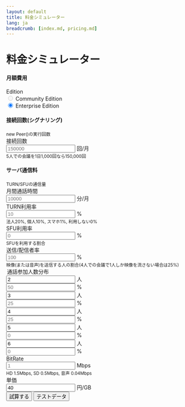 ```yaml
---
layout: default
title: 料金シミュレーター
lang: ja
breadcrumb: [index.md, pricing.md]
---
```


# 料金シミュレーター

<h4>月額費用</h4>
<div class="form-group row">
  <label for="inputPlan" class="col-sm-2 col-form-label">Edition</label>
  <div class="col-sm-10">
    <div class="form-check form-check-inline disabled">
      <label class="form-check-label">
        <input class="form-check-input" type="radio" name="inlineRadioOptions" id="inlineRadio01" value="Community Edition" disabled> Community Edition
      </label>
    </div>
    <div class="form-check form-check-inline">
      <label class="form-check-label">
        <input class="form-check-input" type="radio" name="inlineRadioOptions" id="inlineRadio02" value="Enterprise Edition" checked> Enterprise Edition
      </label>
    </div>
  </div>
</div>

<h4>接続回数(シグナリング)</h4>
<small class="text-muted">
  new Peer()の実行回数
</small>

<div class="form-group row">
  <label for="inputFrequency" class="col-sm-2 col-form-label">接続回数</label>
  <div class="col-sm-10 input-group">
    <input type="text" class="form-control" id="inputFrequency" placeholder="150000">
    <span class="input-group-addon">回/月</span>
  </div>
  <small class="text-muted">5人での会議を1日1,000回なら150,000回</small>
</div>


<h4>サーバ通信料</h4>
<small class="text-muted">
  TURN/SFUの通信量
</small>


<div class="form-group row">
  <label for="inputMinutes" class="col-sm-2 col-form-label">月間通話時間</label>
  <div class="col-sm-10 input-group">
    <input type="text" class="form-control" id="inputMinutes" placeholder="10000">
    <span class="input-group-addon">分/月</span>
  </div>
</div>
<div class="form-group row">
  <label for="inputTURNRate" class="col-sm-2 col-form-label">TURN利用率</label>
  <div class="col-sm-10 input-group">
    <input type="text" class="form-control" id="inputTURNRate" placeholder="10">
    <span class="input-group-addon">%</span>
  </div>
  <small class="text-muted">法人20%, 個人10%, スマホ1%, 利用しない0%</small>
</div>

<div class="form-group row">
  <label for="inputSFURate" class="col-sm-2 col-form-label">SFU利用率</label>
  <div class="col-sm-10 input-group">
    <input type="text" class="form-control" id="inputSFURate" placeholder="0">
    <span class="input-group-addon">%</span>
  </div>
  <small class="text-muted">SFUを利用する割合</small>
</div>
<div class="form-group row">
  <label for="inputBroadcastorRate" class="col-sm-2 col-form-label">送信/配信者率</label>
  <div class="col-sm-10 input-group">
    <input type="text" class="form-control" id="inputBroadcastorRate" placeholder="100">
    <span class="input-group-addon">%</span>
  </div>
  <small class="text-muted">映像(または音声)を送信する人の割合(4人での会議で1人しか映像を流さない場合は25%)</small>
</div>

<div class="form-group row">
    <legend class="col-form-legend col-sm-2">通話参加人数分布</legend>
    <div class="col-sm-10 form-row">
      <div class="col-sm-6 input-group">
        <input type="text" class="form-control" id="inputpartyNum0" placeholder="2" value="2">
        <span class="input-group-addon">人</span>
      </div>
      <div class="col-sm-6 input-group">
        <input type="text" class="form-control" id="inputpartyNumDist0" placeholder="50">
        <span class="input-group-addon">%</span>
      </div>
      <div class="col-sm-6 input-group">
        <input type="text" class="form-control" id="inputpartyNum1" placeholder="3" value="3">
        <span class="input-group-addon">人</span>
      </div>
      <div class="col-sm-6 input-group">
        <input type="text" class="form-control" id="inputpartyNumDist1" placeholder="25">
        <span class="input-group-addon">%</span>
      </div>
      <div class="col-sm-6 input-group">
        <input type="text" class="form-control" id="inputpartyNum2" placeholder="4" value="4">
        <span class="input-group-addon">人</span>
      </div>
      <div class="col-sm-6 input-group">
        <input type="text" class="form-control" id="inputpartyNumDist2" placeholder="25">
        <span class="input-group-addon">%</span>
      </div>
      <div class="col-sm-6 input-group">
        <input type="text" class="form-control" id="inputpartyNum3" placeholder="5" value="5">
        <span class="input-group-addon">人</span>
      </div>
      <div class="col-sm-6 input-group">
        <input type="text" class="form-control" id="inputpartyNumDist3" placeholder="0">
        <span class="input-group-addon">%</span>
      </div>
      <div class="col-sm-6 input-group">
        <input type="text" class="form-control" id="inputpartyNum4" placeholder="6" value="6">
        <span class="input-group-addon">人</span>
      </div>
      <div class="col-sm-6 input-group">
        <input type="text" class="form-control" id="inputpartyNumDist4" placeholder="0">
        <span class="input-group-addon">%</span>
      </div>
    </div>
</div>

<div class="form-group row">
  <label for="inputBitRate" class="col-sm-2 col-form-label">BitRate</label>
  <div class="col-sm-10 input-group">
    <input type="text" class="form-control" id="inputBitRate" placeholder="1">
    <span class="input-group-addon">Mbps</span>
  </div>
  <small class="text-muted">HD 1.5Mbps, SD 0.5Mbps, 音声 0.04Mbps</small>
</div>

<div class="form-group row">
  <label for="inputUnitPrice" class="col-sm-2 col-form-label">単価</label>
  <div class="col-sm-10 input-group">
    <input type="text" class="form-control" id="inputUnitPrice" placeholder="40" value="40" readonly>
    <span class="input-group-addon">円/GB</span>
  </div>
</div>


<div class="form-group row">
  <div class="col-sm-10">
    <button id="calculateBtn" class="btn btn-primary">試算する</button>
    <button id="calculateTestBtn" class="btn btn-primary">テストデータ</button>
  </div>
</div>


<div id="Result">
  <div id="calculateResult" style="display:none">
    <div class="card">
      <div class="card-body">
        <h4 class="card-title">試算結果</h4>
        <p id="resultConditions" class="card-text"></p>
        <table class="table table-striped">
          <thead>
            <tr>
              <th></th>
              <th class="text-right">利用</th>
              <th class="text-right">単価</th>
              <th class="text-right">料金</th>
            </tr>
          </thead>
          <tbody align="right">
            <tr>
              <th scope="row">Base</th>
              <td id="resultBaseEdition"></td>
              <td>¥100,000</td>
              <td id="resultBasePrice"></td>
            </tr>
            <tr>
              <th scope="row">シグナリング</th>
              <td id="resultSignalingUsage"></td>
              <td>¥100,000</td>
              <td id="resultSignalingPrice"></td>
            </tr>
            <tr>
              <th scope="row">TURN</th>
              <td id="resultTURNUsage"></td>
              <td>¥40/GB</td>
              <td id="resultTURNPrice"></td>
            </tr>
            <tr>
              <th scope="row">SFU</th>
              <td id="resultSFUUsage"></td>
              <td>¥40/GB</td>
              <td id="resultSFUPrice"></td>
            </tr>
            <tr>
              <th scope="row"></th>
              <td></td>
              <td></td>
              <td id="resultTotalPrice"></td>
            </tr>
          </tbody>
        </table>
      </div>
    </div>
  </div>
</div>


<script src="{{ site.baseurl }}/js/costSimulator.js"></script>

<script>
  var cal = new CostSimulator();

  document.addEventListener('DOMContentLoaded', function() {
    $("#calculateBtn").on("click", function(){
      cal.setParams(getParams());
      cal.calPrice();
    })
    $("#calculateTestBtn").on("click", function(){
      cal.test();
    })

    function getParams(){

      var params = {};

      var edition = $("input[type=radio]:checked").val();
      if(edition) params.edition = edition;

      var frequency = parseInt($("#inputFrequency").val());
      if(frequency) params.frequency = frequency;

      var minutes = parseInt($("#inputMinutes").val());
      if(minutes) params.minutes = minutes;
      
      var TURNRate = parseInt($("#inputTURNRate").val());
      if(TURNRate) params.TURNRate = TURNRate;

      var SFURate = parseInt($("#inputSFURate").val());
      if(SFURate) params.SFURate = SFURate;

      var BroadcastorRate = parseInt($("#inputBroadcastorRate").val());
      if(BroadcastorRate) params.BroadcastorRate = BroadcastorRate;

      var partyNum = [];
      for(var i = 0; i < 5; i++){
        var num = parseInt($("#inputpartyNum"+i).val());
        var dist = parseInt($("#inputpartyNumDist"+i).val());
        if(num && dist) {
          partyNum.push([num, dist]);
        }
      }
      if(partyNum && partyNum.length > 0) params.partyNum = partyNum;

      var BitRate = parseFloat($("#inputBitRate").val());
      if(BitRate) params.BitRate = BitRate;

      return params;
    }
  });
</script>
